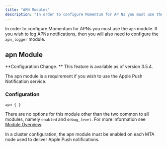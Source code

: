 ```yaml
---
title: "APN Modules"
description: "In order to configure Momentum for AP Ns you must use the apn module If you wish to log AP Ns notifications then you will also need to configure the apn logger module Configuration Change This feature is available as of version 3 5 4 The apn module is a..."
---
```



In order to configure Momentum for APNs you must use the `apn` module. If you wish to log APNs notifications, then you will also need to configure the `apn_logger` module.

## <a name="apns.apn_module"></a> apn Module

**Configuration Change. ** This feature is available as of version 3.5.4.

The apn module is a requirement if you wish to use the Apple Push Notification service.

### <a name="apns.apn_module.configuration"></a> Configuration

`apn { }`

There are no options for this module other than the two common to all modules, namely `enabled` and `debug_level`. For more information see [Module Overview](/momentum/3/3-reference/modules-overview-implicit).

In a cluster configuration, the apn module must be enabled on each MTA node used to deliver Apple Push notifications.